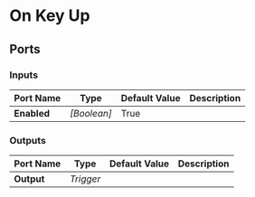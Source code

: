 # On Key Up

## Ports

### Inputs

Port Name|Type|Default Value|Description
---|---|---|---
**Enabled**|_[Boolean]_|True|
### Outputs

Port Name|Type|Default Value|Description
---|---|---|---
**Output**|_Trigger_||
